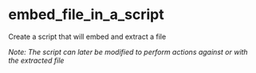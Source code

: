 # embed_file_in_a_script
Create a script that will embed and extract a file

*Note: The script can later be modified to perform actions against or with the extracted file*
